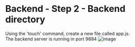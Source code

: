 # Backend - Step 2 - Backend directory
Using the 'touch' command, create a new file called app.js. <br>
The backend server is running in port 9884
![image](https://github.com/scott5Tots/react-starter-app/assets/143639211/2d6178d6-d9e3-4906-82f3-99c3dd3ec170)
